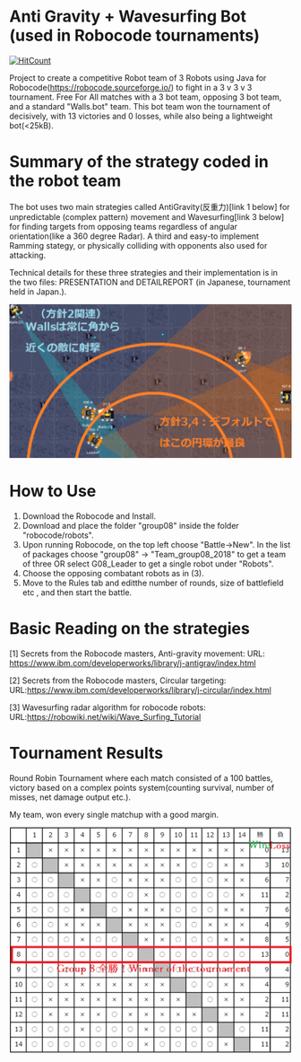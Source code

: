 # Anti Gravity + Wavesurfing Bot (used in Robocode tournaments)
[![HitCount](http://hits.dwyl.com/parthnan/AntiGrav-WavesurfingBot.svg)](http://hits.dwyl.com/parthnan/AntiGrav-WavesurfingBot)

Project to create a competitive Robot team of 3 Robots using Java for Robocode(https://robocode.sourceforge.io/) to fight in a 3 v 3 v 3 tournament. Free For All matches with a 3 bot team, opposing 3 bot team, and a standard "Walls.bot" team. This bot team won the tournament of decisively, with 13 victories and 0 losses, while also being a lightweight bot(<25kB). 

# Summary of the strategy coded in the robot team
The bot uses two main strategies called AntiGravity(反重力)[link 1 below] for unpredictable (complex pattern) movement and Wavesurfing[link 3 below] for finding targets from opposing teams regardless of angular orientation(like a 360 degree Radar). 
A third and easy-to implement Ramming stategy, or physically colliding with opponents also used for attacking. 

Technical details for these three strategies and their implementation is in the two files: PRESENTATION and DETAILREPORT (in Japanese, tournament held in Japan.).

![alt text](https://raw.githubusercontent.com/parthnan/AntiGrav-WavesurfingBot/master/ExampleSurfing.png)

# How to Use
1. Download the Robocode and Install.
2. Download and place the folder "group08" inside the folder "robocode/robots".  
3. Upon running Robocode, on the top left choose "Battle->New". In the list of packages choose "group08" -> "Team_group08_2018" to get a team of three OR select G08_Leader to get a single robot under "Robots".
4. Choose the opposing combatant robots as in (3). 
5. Move to the Rules tab and editthe number of rounds, size of battlefield etc , and then start the battle.

# Basic Reading on the strategies
[1] Secrets from the Robocode masters, Anti-gravity movement: URL: https://www.ibm.com/developerworks/library/j-antigrav/index.html

[2] Secrets from the Robocode masters, Circular targeting: URL:https://www.ibm.com/developerworks/library/j-circular/index.html

[3] Wavesurfing radar algorithm for robocode robots: URL:https://robowiki.net/wiki/Wave_Surfing_Tutorial

# Tournament Results
Round Robin Tournament where each match consisted of a 100 battles, victory based on a complex points system(counting survival, number of misses, net damage output etc.). 

My team, won every single matchup with a good margin. 

![alt text](https://raw.githubusercontent.com/parthnan/AntiGrav-WavesurfingBot/master/winall.png)

 

